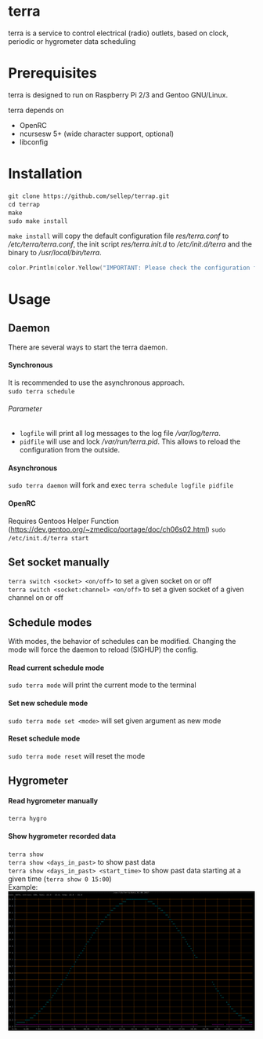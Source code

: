 terra
===============

 terra is a service to control electrical (radio) outlets, based on clock, periodic or hygrometer data scheduling


Prerequisites
===============

 terra is designed to run on Raspberry Pi 2/3 and Gentoo GNU/Linux.

 terra depends on  
 * OpenRC  
 * ncursesw 5+ (wide character support, optional)  
 * libconfig  


Installation
===============

 `git clone https://github.com/sellep/terrap.git`  
 `cd terrap`  
 `make`  
 `sudo make install`  

 `make install` will copy the default configuration file *res/terra.conf* to */etc/terra/terra.conf*, the init script *res/terra.init.d* to */etc/init.d/terra* and the binary to */usr/local/bin/terra*.

 ```go
 color.Println(color.Yellow("IMPORTANT: Please check the configuration file, you might want to modify the BCM GPIO pins and other settings."))
 ```


Usage
===============

 ## Daemon
 There are several ways to start the terra daemon.
 #### Synchronous
 It is recommended to use the asynchronous approach.  
 `sudo terra schedule`
 ###### Parameter
 * `logfile` will print all log messages to the log file */var/log/terra*.
 * `pidfile` will use and lock */var/run/terra.pid*.  This allows to reload the configuration from the outside.
 #### Asynchronous
 `sudo terra daemon` will fork and exec `terra schedule logfile pidfile`
 #### OpenRC
 Requires Gentoos Helper Function (https://dev.gentoo.org/~zmedico/portage/doc/ch06s02.html)
 `sudo /etc/init.d/terra start`

 ## Set socket manually
 `terra switch <socket> <on/off>` to set a given socket on or off  
 `terra switch <socket:channel> <on/off>` to set a given socket of a given channel on or off

 ## Schedule modes
 With modes, the behavior of schedules can be modified. Changing the mode will force the daemon to reload (SIGHUP) the config.
 #### Read current schedule mode
 `sudo terra mode` will print the current mode to the terminal
 #### Set new schedule mode
 `sudo terra mode set <mode>` will set given argument as new mode
 #### Reset schedule mode
 `sudo terra mode reset` will reset the mode

 ## Hygrometer
 #### Read hygrometer manually
 `terra hygro`
 #### Show hygrometer recorded data
 `terra show`  
 `terra show <days_in_past>` to show past data  
 `terra show <days_in_past> <start_time>` to show past data starting at a given time (`terra show 0 15:00`)  
  Example:  
 ![alt text](https://github.com/sellep/terrap/blob/master/res/terra.show.png)
